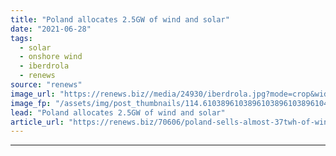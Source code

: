 ```yaml
---
title: "Poland allocates 2.5GW of wind and solar"
date: "2021-06-28"
tags: 
  - solar
  - onshore wind
  - iberdrola
  - renews
source: "renews"
image_url: "https://renews.biz//media/24930/iberdrola.jpg?mode=crop&width=770&heightratio=0.6103896103896103896103896104&slimmage=true"
image_fp: "/assets/img/post_thumbnails/114.6103896103896103896103896104&slimmage=true"
lead: "Poland allocates 2.5GW of wind and solar"
article_url: "https://renews.biz/70606/poland-sells-almost-37twh-of-wind-and-solar/"
---
```


---
